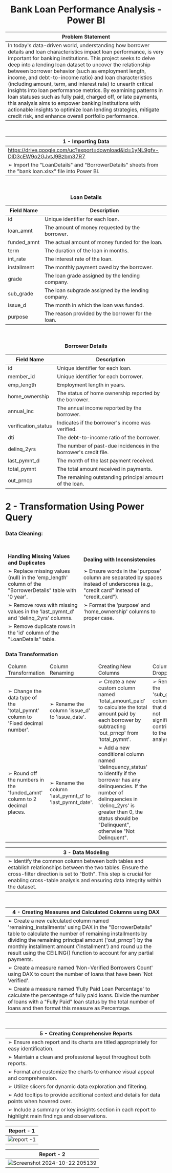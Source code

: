 <center><h1>Bank Loan Performance Analysis - Power BI</h1></center>

|Problem Statement|
|-----|
|In today's data-driven world, understanding how borrower details and loan characteristics impact loan performance, is very important for banking institutions. This project seeks to delve deep into a lending loan dataset to uncover the relationship between borrower behavior (such as employment length, income, and debt-to-income ratio) and loan characteristics (including amount, term, and interest rate) to unearth critical insights into loan performance metrics. By examining patterns in loan statuses such as fully paid, charged off, or late payments, this analysis aims to empower banking institutions with actionable insights to optimize loan lending strategies, mitigate credit risk, and enhance overall portfolio performance.|

<br>

|1 - Importing Data|
|--------------------|
|https://drive.google.com/uc?export=download&id=1yNL9gfv-DlD3cEW9o2GJvtJ9Bzbm37R7|
|➢ Import the "LoanDetails" and "BorrowerDetails" sheets from the "bank loan.xlsx" file into Power BI.|

<br>

<center><h3>Loan Details</h3></center>
  
|Field Name |Description|
|--------------|----------------|
|id| Unique identifier for each loan.|
|loan_amnt| The amount of money requested by the borrower.|
|funded_amnt| The actual amount of money funded for the loan.|
|term| The duration of the loan in months.|
|int_rate |The interest rate of the loan.|
|installment| The monthly payment owed by the borrower.|
|grade |The loan grade assigned by the lending company.|
|sub_grade| The loan subgrade assigned by the lending company.|
|issue_d |The month in which the loan was funded.|
|purpose |The reason provided by the borrower for the loan.|

<br>

<center><h3>Borrower Details</h3></center>

|Field Name |Description|
|--------------|----------------|
|id |Unique identifier for each loan.|
|member_id| Unique identifier for each borrower.|
|emp_length| Employment length in years.|
|home_ownership| The status of home ownership reported by the borrower.|
|annual_inc |The annual income reported by the borrower.|
|verification_status |Indicates if the borrower's income was verified.|
|dti| The debt-to-income ratio of the borrower.|
|delinq_2yrs| The number of past-due incidences in the borrower's credit file.|
|last_pymnt_d| The month of the last payment received.|
|total_pymnt |The total amount received in payments.|
|out_prncp |The remaining outstanding principal amount of the loan.|

# 2 - Transformation Using Power Query
### Data Cleaning:

<br>

<table>
  <thead>
    <tr>
      <td><b>Handling Missing Values and Duplicates<b/></td>
      <td><b>Dealing with Inconsistencies<b/></td>
    </tr>
        <tr>
          <td>➢ Replace missing values (null) in the 'emp_length' column of the "BorrowerDetails" table with '0 year'.</td>
          <td>➢ Ensure words in the 'purpose' column are separated by spaces instead of underscores (e.g., "credit card" instead of "credit_card").</td>
        </tr>
        <tr>
          <td>➢ Remove rows with missing values in the 'last_pymnt_d' and 'delinq_2yrs' columns.</td>
          <td>➢ Format the 'purpose' and 'home_ownership' columns to proper case.</td>
        </tr>
        <tr>
          <td>➢ Remove duplicate rows in the 'id' column of the "LoanDetails" table.</td>
          <td></td>
        </tr>
  </thead>
</table>


### Data Transformation
<table>
  <thead>
    <tr>
      <td>Column Transformation</td>
      <td>Column Renaming</td>
      <td>Creating New Columns</td>
      <td>Column Dropping</td>
    </tr>
  </thead>

  <tbody>
    <tr>
      <td>➢ Change the data type of the 'total_pymnt' column to 'Fixed decimal number'.</td>
      <td>➢ Rename the column 'issue_d' to 'issue_date'.</td>
      <td>➢ Create a new custom column named 'total_amount_paid' to calculate the total amount paid by each borrower by subtracting 'out_prncp' from 'total_pymnt'.</td>
      <td>➢ Remove the 'sub_grade' column as that does not significantly contribute to the analysis.</td>
    </tr>
    <tr>
      <td>➢ Round off the numbers in the 'funded_amnt' column to 2 decimal places.</td>
      <td>➢ Rename the column 'last_pymnt_d' to 'last_pymnt_date'.</td>
      <td>➢ Add a new conditional column named 'delinquency_status' to identify if the borrower has any delinquencies. If the number of delinquencies in 'delinq_2yrs' is greater than 0, the status should be "Delinquent", otherwise "Not Delinquent".</td>
      <td></td>
    </tr>
  </tbody>
</table>

|3 - Data Modeling|
|----|
|➢ Identify the common column between both tables and establish relationships between the two tables. Ensure the cross-filter direction is set to "Both". This step is crucial for enabling cross-table analysis and ensuring data integrity within the dataset.|

<br>

|4 - Creating Measures and Calculated Columns using DAX|
|-------------------------|
|➢ Create a new calculated column named 'remaining_installments' using DAX in the "BorrowerDetails" table to calculate the number of remaining installments by dividing the remaining principal amount ('out_prncp') by the monthly installment amount ('installment') and round up the result using the CEILING() function to account for any partial payments.|
|➢ Create a measure named 'Non-Verified Borrowers Count' using DAX to count the number of loans that have been 'Not Verified'.|
|➢ Create a measure named 'Fully Paid Loan Percentage' to calculate the percentage of fully paid loans. Divide the number of loans with a "Fully Paid" loan status by the total number of loans and then format this measure as Percentage.|

<br>

|5 - Creating Comprehensive Reports|
|-----------------------------|
|➢ Ensure each report and its charts are titled appropriately for easy identification.|
|➢ Maintain a clean and professional layout throughout both reports.|
|➢ Format and customize the charts to enhance visual appeal and comprehension.|
|➢ Utilize slicers for dynamic data exploration and filtering.|
|➢ Add tooltips to provide additional context and details for data points when hovered over.|
|➢ Include a summary or key insights section in each report to highlight main findings and observations.|






|Report - 1|
|----------------|
|![report -1](https://github.com/user-attachments/assets/e5b66e8f-f969-4306-a8c8-caca90120e36)|



|Report - 2|
|---|
|![Screenshot 2024-10-22 205139](https://github.com/user-attachments/assets/ac157b1f-11a8-43c1-9291-615b9f45eb3a)|


